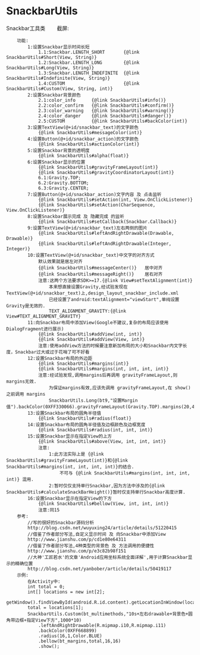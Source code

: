 # SnackbarUtils
Snackbar工具类
        截屏:
            
        

        功能:
            1:设置Snackbar显示时间长短
                1.1:Snackbar.LENGTH_SHORT       {@link SnackbarUtils#Short(View, String)}
                1.2:Snackbar.LENGTH_LONG        {@link SnackbarUtils#Long(View, String)}
                1.3:Snackbar.LENGTH_INDEFINITE  {@link SnackbarUtils#Indefinite(View, String)}
                1.4:CUSTOM                      {@link SnackbarUtils#Custom(View, String, int)}
            2:设置Snackbar背景颜色
                2.1:color_info      {@link SnackbarUtils#info()}
                2.2:color_confirm   {@link SnackbarUtils#confirm()}
                2.3:color_warning   {@link SnackbarUtils#warning()}
                2.4:color_danger    {@link SnackbarUtils#danger()}
                2.5:CUSTOM          {@link SnackbarUtils#backColor(int)}
            3:设置TextView(@+id/snackbar_text)的文字颜色
                {@link SnackbarUtils#messageColor(int)}
            4:设置Button(@+id/snackbar_action)的文字颜色
                {@link SnackbarUtils#actionColor(int)}
            5:设置Snackbar背景的透明度
                {@link SnackbarUtils#alpha(float)}
            6:设置Snackbar显示的位置
                {@link SnackbarUtils#gravityFrameLayout(int)}
                {@link SnackbarUtils#gravityCoordinatorLayout(int)}
                6.1:Gravity.TOP;
                6.2:Gravity.BOTTOM;
                6.3:Gravity.CENTER;
            7:设置Button(@+id/snackbar_action)文字内容 及 点击监听
                {@link SnackbarUtils#setAction(int, View.OnClickListener)}
                {@link SnackbarUtils#setAction(CharSequence, View.OnClickListener)}
            8:设置Snackbar展示完成 及 隐藏完成 的监听
                {@link SnackbarUtils#setCallback(Snackbar.Callback)}
            9:设置TextView(@+id/snackbar_text)左右两侧的图片
                {@link SnackbarUtils#leftAndRightDrawable(Drawable, Drawable)}
                {@link SnackbarUtils#leftAndRightDrawable(Integer, Integer)}
            10:设置TextView(@+id/snackbar_text)中文字的对齐方式
                默认效果就是居左对齐
                {@link SnackbarUtils#messageCenter()}   居中对齐
                {@link SnackbarUtils#messageRight()}    居右对齐
                注意:这两个方法要求SDK>=17.{@link View#setTextAlignment(int)}
                    本来想直接设置Gravity,经试验发现在 TextView(@+id/snackbar_text)上,design_layout_snackbar_include.xml
                    已经设置了android:textAlignment="viewStart",单纯设置Gravity是无效的.
                    TEXT_ALIGNMENT_GRAVITY:{@link View#TEXT_ALIGNMENT_GRAVITY}
            11:向Snackbar布局中添加View(Google不建议,复杂的布局应该使用DialogFragment进行展示)
                {@link SnackbarUtils#addView(int, int)}
                {@link SnackbarUtils#addView(View, int)}
                注意:使用addView方法的时候要注意新加布局的大小和Snackbar内文字长度，Snackbar过大或过于花哨了可不好看
            12:设置Snackbar布局的外边距
                {@link SnackbarUtils#margins(int)}
                {@link SnackbarUtils#margins(int, int, int, int)}
                注意:经试验发现,调用margins后再调用 gravityFrameLayout,则margins无效.
                    为保证margins有效,应该先调用 gravityFrameLayout,在 show() 之前调用 margins
                    SnackbarUtils.Long(bt9,"设置Margin值").backColor(0XFF330066).gravityFrameLayout(Gravity.TOP).margins(20,40,60,80).show();
            13:设置Snackbar布局的圆角半径值
                {@link SnackbarUtils#radius(float)}
            14:设置Snackbar布局的圆角半径值及边框颜色及边框宽度
                {@link SnackbarUtils#radius(int, int, int)}
            15:设置Snackbar显示在指定View的上方
                {@link SnackbarUtils#above(View, int, int, int)}
                注意:
                    1:此方法实际上是 {@link SnackbarUtils#gravityFrameLayout(int)}和{@link SnackbarUtils#margins(int, int, int, int)}的结合.
                        不可与 {@link SnackbarUtils#margins(int, int, int, int)} 混用.
                    2:暂时仅仅支持单行Snackbar,因为方法中涉及的{@link SnackbarUtils#calculateSnackBarHeight()}暂时仅支持单行Snackbar高度计算.
            16:设置Snackbar显示在指定View的下方
                {@link SnackbarUtils#bellow(View, int, int, int)}
                注意:同15
        参考:
            //写的很好的Snackbar源码分析
            http://blog.csdn.net/wuyuxing24/article/details/51220415
            //借鉴了作者部分写法,自定义显示时间 及 向Snackbar中添加View
            http://www.jianshu.com/p/cd1e80e64311
            //借鉴了作者部分写法,4种类型的背景色 及 方法调用的便捷性
            http://www.jianshu.com/p/e3c82b98f151
            //大神'工匠若水'的文章'Android应用坐标系统全面详解',用于计算Snackbar显示的精确位置
            http://blog.csdn.net/yanbober/article/details/50419117
        示例:
            在Activity中:
            int total = 0;
            int[] locations = new int[2];
            getWindow().findViewById(android.R.id.content).getLocationInWindow(locations);
            total = locations[1];
            SnackbarUtils.Custom(bt_multimethods,"10s+左右drawable+背景色+圆角带边框+指定View下方",1000*10)
                .leftAndRightDrawable(R.mipmap.i10,R.mipmap.i11)
                .backColor(0XFF668899)
                .radius(16,1,Color.BLUE)
                .bellow(bt_margins,total,16,16)
                .show();
